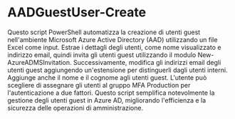 # AADGuestUser-Create
Questo script PowerShell automatizza la creazione di utenti guest nell'ambiente Microsoft Azure Active Directory (AAD) utilizzando un file Excel come input. Estrae i dettagli degli utenti, come nome visualizzato e indirizzo email, quindi invita gli utenti guest utilizzando il modulo New-AzureADMSInvitation. Successivamente, modifica gli indirizzi email degli utenti guest aggiungendo un'estensione per distinguerli dagli utenti interni. Aggiunge anche il nome e il cognome agli utenti guest. L'utente può scegliere di assegnare gli utenti al gruppo MFA Production per l'autenticazione a due fattori. Questo script semplifica notevolmente la gestione degli utenti guest in Azure AD, migliorando l'efficienza e la sicurezza delle operazioni di amministrazione.
